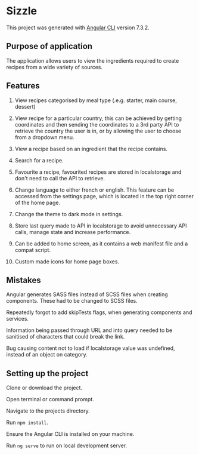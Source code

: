 # Sizzle

This project was generated with [Angular CLI](https://github.com/angular/angular-cli) version 7.3.2.

## Purpose of application

The application allows users to view the ingredients required to create recipes from a wide variety of sources. 

## Features

1. View recipes categorised by meal type (.e.g. starter, main course, dessert)

2. View recipe for a particular country, this can be achieved by getting coordinates and then sending the coordinates to a 3rd party API to retrieve the country the user is in, or by allowing the user to choose from a dropdown menu.

3. View a recipe based on an ingredient that the recipe contains.

4. Search for a recipe.

5. Favourite a recipe, favourited recipes are stored in localstorage and don't need to call the API to retrieve.

6. Change language to either french or english. This feature can be accessed from the settings page, which is located in the top right corner of the home page.

7. Change the theme to dark mode in settings.

8. Store last query made to API in localstorage to avoid unnecessary API calls, manage state and increase performance.

9. Can be added to home screen, as it contains a web manifest file and a compat script.

10. Custom made icons for home page boxes.

## Mistakes

Angular generates SASS files instead of SCSS files when creating components. These had to be changed to SCSS files.

Repeatedly forgot to add skipTests flags, when generating components and services.

Information being passed through URL and into query needed to be sanitised of characters that could break the link.

Bug causing content not to load if localstorage value was undefined, instead of an object on category.


## Setting up the project

Clone or download the project.

Open terminal or command prompt.

Navigate to the projects directory.

Run `npm install`.

Ensure the Angular CLI is installed on your machine.

Run `ng serve` to run on local development server.
